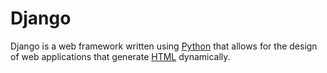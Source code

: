 # Django





























































































































Django is a web framework written using [Python](/wiki/Python) that allows for the design of web applications that generate [HTML](/wiki/HTML) dynamically.